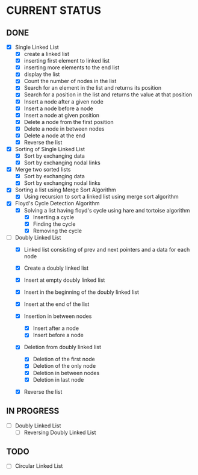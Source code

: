 # **CURRENT STATUS**

## __DONE__
- [x] Single Linked List
    - [x] create a linked list
    - [x] inserting first element to linked list
    - [x] inserting more elements to the end list
    - [x] display the list
    - [x] Count the number of nodes in the list
    - [x] Search for an element in the list and returns its position
    - [x] Search for a position in the list and returns the value at that position
    - [x] Insert a node after a given node
    - [x] Insert a node before a node
    - [x] Insert a node at given position
    - [x] Delete a node from the first position
    - [x] Delete a node in between nodes
    - [x] Delete a node at the end
    - [x] Reverse the list

- [x] Sorting of Single Linked List
    - [x] Sort by exchanging data
    - [x] Sort by exchanging nodal links

- [x] Merge two sorted lists
    - [x] Sort by exchanging data
    - [x] Sort by exchanging nodal links

- [x] Sorting a list using Merge Sort Algorithm
    - [x] Using recursion to sort a linked list using merge sort algorithm

- [x] Floyd's Cycle Detection Algorithm
    - [x] Solving a list having floyd's cycle using hare and tortoise algorithm
        - [x] Inserting a cycle
        - [x] Finding the cycle
        - [x] Removing the cycle

- [ ] Doubly Linked List
    - [x] Linked list consisting of prev and next pointers and a data for each node
    - [x] Create a doubly linked list
    - [x] Insert at empty doubly linked list
    - [x] Insert in the beginning of the doubly linked list
    - [x] Insert at the end of the list
    - [x] Insertion in between nodes
        - [x] Insert after a node
        - [x] Insert before a node
    - [x] Deletion from doubly linked list
        - [x] Deletion of the first node
        - [x] Deletion of the only node
        - [x] Deletion in between nodes
        - [x] Deletion in last node
    - [x] Reverse the list


## __IN PROGRESS__
- [ ] Doubly Linked List
    - [ ] Reversing Doubly Linked List

## __TODO__
- [ ] Circular Linked List